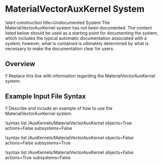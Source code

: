 # MaterialVectorAuxKernel System

!alert construction title=Undocumented System
The MaterialVectorAuxKernel system has not been documented. The content listed below should be used as a starting
point for documenting the system, which includes the typical automatic documentation associated with
a system; however, what is contained is ultimately determined by what is necessary to make the
documentation clear for users.

## Overview

!! Replace this line with information regarding the MaterialVectorAuxKernel system.

## Example Input File Syntax

!! Describe and include an example of how to use the MaterialVectorAuxKernel system.

!syntax list /AuxKernels/MaterialVectorAuxKernel objects=True actions=False subsystems=False

!syntax list /AuxKernels/MaterialVectorAuxKernel objects=False actions=False subsystems=True

!syntax list /AuxKernels/MaterialVectorAuxKernel objects=False actions=True subsystems=False
